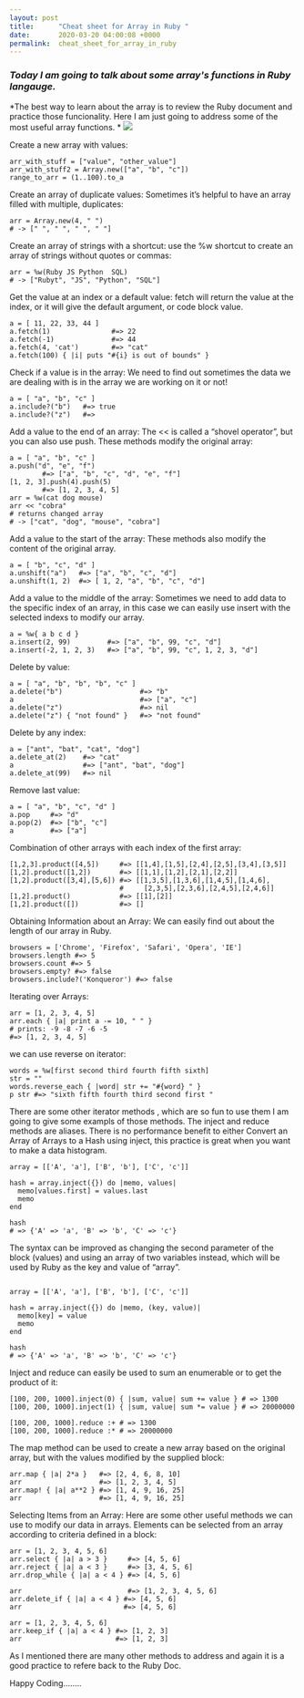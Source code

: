 ```yaml
---
layout: post
title:      "Cheat sheet for Array in Ruby "
date:       2020-03-20 04:00:08 +0000
permalink:  cheat_sheet_for_array_in_ruby
---
```



### ***Today I am going to talk about some array's functions in Ruby langauge.***

*The best way to learn about the array is to review the Ruby document and practice those funcionality. Here I am just going to address some of the most useful array functions. 
*
![](https://cdn-media-1.freecodecamp.org/images/1*HmGUFmEI1w7ClqD6YCSmJQ.pnghttp://)

Create a new array with values:
```
arr_with_stuff = ["value", "other_value"] 
arr_with_stuff2 = Array.new(["a", "b", "c"])
range_to_arr = (1..100).to_a 
```

Create an array of duplicate values: Sometimes it’s helpful to have an array filled with multiple, duplicates:
```
arr = Array.new(4, " ")
# -> [" ", " ", " ", " "]
```

Create an array of strings with a shortcut: use the %w shortcut to create an array of strings without quotes or commas:
```
arr = %w(Ruby JS Python  SQL)
# -> ["Rubyt", "JS", "Python", "SQL"]
```

Get the value at an index or a default value:  fetch will return the value at the index, or it will give the default argument, or code block value.
```
a = [ 11, 22, 33, 44 ]
a.fetch(1)               #=> 22
a.fetch(-1)              #=> 44
a.fetch(4, 'cat')        #=> "cat"
a.fetch(100) { |i| puts "#{i} is out of bounds" }
```
Check if a value is in the array: 
We need to find out sometimes the data we are dealing with is in the array we are working on it or not!
```
a = [ "a", "b", "c" ]
a.include?("b")   #=> true
a.include?("z")   #=> 
```

Add a value to the end of an array: The << is called a “shovel operator”, but you can also use  push. These methods modify the original array:

```
a = [ "a", "b", "c" ]
a.push("d", "e", "f")
        #=> ["a", "b", "c", "d", "e", "f"]
[1, 2, 3].push(4).push(5)
        #=> [1, 2, 3, 4, 5]
arr = %w(cat dog mouse)
arr << "cobra" 
# returns changed array
# -> ["cat", "dog", "mouse", "cobra"]
```

Add a value to the start of the array:
 These methods also modify the content of the original array.
```
a = [ "b", "c", "d" ]
a.unshift("a")   #=> ["a", "b", "c", "d"]
a.unshift(1, 2)  #=> [ 1, 2, "a", "b", "c", "d"]
```
Add a value to the middle of the array:
Sometimes we need to add data to the specific index of an array, in this case we can easily use insert with the selected indexs to modify our array.

```
a = %w{ a b c d }
a.insert(2, 99)         #=> ["a", "b", 99, "c", "d"]
a.insert(-2, 1, 2, 3)   #=> ["a", "b", 99, "c", 1, 2, 3, "d"]
```

Delete by value: 

```
a = [ "a", "b", "b", "b", "c" ]
a.delete("b")                   #=> "b"
a                               #=> ["a", "c"]
a.delete("z")                   #=> nil
a.delete("z") { "not found" }   #=> "not found"
```
Delete by any index:

```
a = ["ant", "bat", "cat", "dog"]
a.delete_at(2)    #=> "cat"
a                 #=> ["ant", "bat", "dog"]
a.delete_at(99)   #=> nil

```
Remove last value:
```
a = [ "a", "b", "c", "d" ]
a.pop     #=> "d"
a.pop(2)  #=> ["b", "c"]
a         #=> ["a"]
```
Combination of other arrays with each index of the first array:

```
[1,2,3].product([4,5])     #=> [[1,4],[1,5],[2,4],[2,5],[3,4],[3,5]]
[1,2].product([1,2])       #=> [[1,1],[1,2],[2,1],[2,2]]
[1,2].product([3,4],[5,6]) #=> [[1,3,5],[1,3,6],[1,4,5],[1,4,6],
                           #     [2,3,5],[2,3,6],[2,4,5],[2,4,6]]
[1,2].product()            #=> [[1],[2]]
[1,2].product([])          #=> []
```

Obtaining Information about an Array:
 We can easily find out about the length of our array in Ruby.
```
browsers = ['Chrome', 'Firefox', 'Safari', 'Opera', 'IE']
browsers.length #=> 5
browsers.count #=> 5
browsers.empty? #=> false
browsers.include?('Konqueror') #=> false
```
Iterating over Arrays:
```
arr = [1, 2, 3, 4, 5]
arr.each { |a| print a -= 10, " " }
# prints: -9 -8 -7 -6 -5
#=> [1, 2, 3, 4, 5]
``` 
we can use reverse on iterator:
```
words = %w[first second third fourth fifth sixth]
str = ""
words.reverse_each { |word| str += "#{word} " }
p str #=> "sixth fifth fourth third second first "
```
There are some other iterator methods , which are so fun to use them I am going to give some exampls of those methods.
The inject and reduce methods are aliases. There is no performance benefit to either
Convert an Array of Arrays to a Hash using inject, this practice is great when you want to make a data histogram.
```
array = [['A', 'a'], ['B', 'b'], ['C', 'c']]

hash = array.inject({}) do |memo, values|
  memo[values.first] = values.last
  memo
end

hash
# => {'A' => 'a', 'B' => 'b', 'C' => 'c'}
```

The syntax can be improved as changing the second parameter of the block (values) and using an array of two variables instead, which will be used by Ruby as the key and value of “array”.
```

array = [['A', 'a'], ['B', 'b'], ['C', 'c']]

hash = array.inject({}) do |memo, (key, value)|
  memo[key] = value
  memo
end

hash
# => {'A' => 'a', 'B' => 'b', 'C' => 'c'}
```

Inject and reduce  can easily be used to sum an enumerable or to get the product of it:

```
[100, 200, 1000].inject(0) { |sum, value| sum += value } # => 1300
[100, 200, 1000].inject(1) { |sum, value| sum *= value } # => 20000000

[100, 200, 1000].reduce :+ # => 1300
[100, 200, 1000].reduce :* # => 20000000

```

The map method can be used to create a new array based on the original array, but with the values modified by the supplied block:
```
arr.map { |a| 2*a }   #=> [2, 4, 6, 8, 10]
arr                   #=> [1, 2, 3, 4, 5]
arr.map! { |a| a**2 } #=> [1, 4, 9, 16, 25]
arr                   #=> [1, 4, 9, 16, 25]
```
Selecting Items from an Array:
Here are some other useful methods we can use to  modify our data in arrays.
Elements can be selected from an array according to criteria defined in a block:
```
arr = [1, 2, 3, 4, 5, 6]
arr.select { |a| a > 3 }     #=> [4, 5, 6]
arr.reject { |a| a < 3 }     #=> [3, 4, 5, 6]
arr.drop_while { |a| a < 4 } #=> [4, 5, 6]

arr                          #=> [1, 2, 3, 4, 5, 6]
arr.delete_if { |a| a < 4 } #=> [4, 5, 6]
arr                         #=> [4, 5, 6]

arr = [1, 2, 3, 4, 5, 6]
arr.keep_if { |a| a < 4 } #=> [1, 2, 3]
arr                       #=> [1, 2, 3]

```
 As I mentioned there are many other methods to address and again it is a good practice to refere back to the Ruby Doc.
 
 Happy Coding........ 

